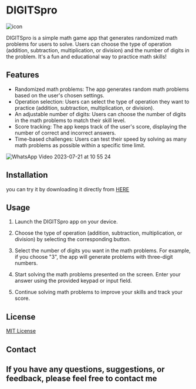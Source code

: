 # DIGITSpro
![icon](https://github.com/omar546/digits_pro-app/assets/71936776/f07a738f-9eff-48ae-8ce8-6e964cf09e01)


DIGITSpro is a simple math game app that generates randomized math problems for users to solve. Users can choose the type of operation (addition, subtraction, multiplication, or division) and the number of digits in the problem. It's a fun and educational way to practice math skills!



## Features
- Randomized math problems: The app generates random math problems based on the user's chosen settings.
- Operation selection: Users can select the type of operation they want to practice (addition, subtraction, multiplication, or division).
- An adjustable number of digits: Users can choose the number of digits in the math problems to match their skill level.
- Score tracking: The app keeps track of the user's score, displaying the number of correct and incorrect answers.
- Time-based challenges: Users can test their speed by solving as many math problems as possible within a specific time limit.

![WhatsApp Video 2023-07-21 at 10 55 24](https://github.com/omar546/digits_pro/assets/71936776/62be15ba-9f1f-49c1-b64e-8e541fa2b078)



## Installation

you can try it by downloading it directly from <a href="https://download948.mediafire.com/2kle58hkk0ggFgXxXy161wIhmO46-KxnYztXHZ3MMQYE_1Q5Dol_HsQwEBgWngLNKkGrCHhYMP4UlGZUJdMgzMHdxLGKNjJYxQj5uY_TSSnxAxH5z5nqna_IgZ-eovEzb3H5HQ_SZ4MZABpJj-m3ZYf9vr6frqVhI8OvRgVmLUs/lz6torv7o6pk1gk/DIGITSpro.apk">HERE</a>


## Usage

1. Launch the DIGITSpro app on your device.

2. Choose the type of operation (addition, subtraction, multiplication, or division) by selecting the corresponding button.

3. Select the number of digits you want in the math problems. For example, if you choose "3", the app will generate problems with three-digit numbers.

4. Start solving the math problems presented on the screen. Enter your answer using the provided keypad or input field.

5. Continue solving math problems to improve your skills and track your score.


## License

[MIT License](https://opensource.org/licenses/MIT)

## Contact

If you have any questions, suggestions, or feedback, please feel free to contact me
---

